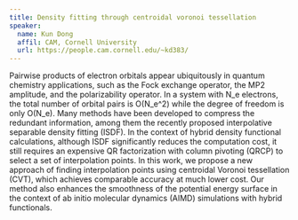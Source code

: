 ```yaml
---
title: Density fitting through centroidal voronoi tessellation
speaker:
  name: Kun Dong
  affil: CAM, Cornell University
  url: https://people.cam.cornell.edu/~kd383/
---
```


Pairwise products of electron orbitals appear ubiquitously in quantum chemistry applications, such as the Fock exchange operator, the MP2 amplitude, and the polarizability operator. In a system with N_e electrons, the total number of orbital pairs is O(N_e^2) while the degree of freedom is only O(N_e). Many methods have been developed to compress the redundant information, among them the recently proposed interpolative separable density fitting (ISDF). In the context of hybrid density functional calculations, although ISDF significantly reduces the computation cost, it still requires an expensive QR factorization with column pivoting (QRCP) to select a set of interpolation points. In this work, we propose a new approach of finding interpolation points using centroidal Voronoi tessellation (CVT), which achieves comparable accuracy at much lower cost. Our method also enhances the smoothness of the potential energy surface in the context of ab initio molecular dynamics (AIMD) simulations with hybrid functionals.